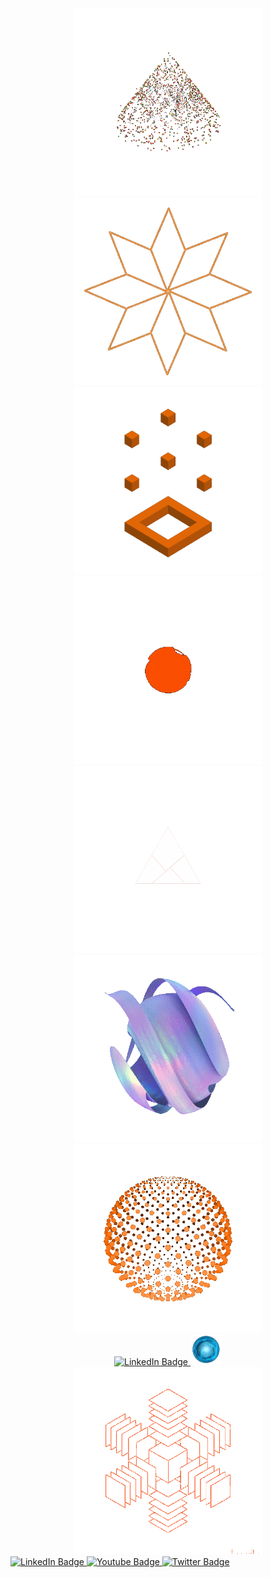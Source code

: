 <div align="center">
<img src="./10_1.gif" width="300" height="300">
</div>
<div align="center">
<img src="./11.gif" width="300" height="300">
</div>
<div align="center">
<img src="./123.gif" width="300" height="300">
</div>
<div align="center">
<img src="./133.gif" width="300" height="300">
</div>
<div align="center">
<img src="./6.gif" width="300" height="300">
</div>
<div align="center">
<img src="./yy3.gif" width="300" height="300">
</div>
<div align="center">
<img src="./666_2.gif" width="300" height="300"> <br>
<div id="badges">
  <a href="www.linkedin.com/in/dyachuk-roman">
  <img src="https://img.shields.io/badge/LinkedIn-blue?style=for-the-badge&logo=linkedin&logoColor=white" alt="LinkedIn Badge"/>
  </a>
  <a href="www.linkedin.com/in/dyachuk-roman">
  <img src="./1.gif" width="50" height="50" alt="LinkedIn Badge"/>
  </a>
</div>
</div>
<div align="center">
<img src="./222.gif" width="300" height="300">
</div>


<div id="badges">
  <a href="your-linkedin-URL">
    <img src="https://img.shields.io/badge/LinkedIn-blue?style=for-the-badge&logo=linkedin&logoColor=white" alt="LinkedIn Badge"/>
  </a>
  <a href="your-youtube-URL">
    <img src="https://img.shields.io/badge/YouTube-red?style=for-the-badge&logo=youtube&logoColor=white" alt="Youtube Badge"/>
  </a>
  <a href="your-twitter-URL">
    <img src="https://img.shields.io/badge/Twitter-blue?style=for-the-badge&logo=twitter&logoColor=white" alt="Twitter Badge"/>
  </a>
</div>
